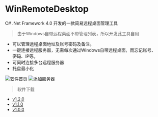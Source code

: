 # WinRemoteDesktop
C# .Net Framework 4.0 开发的一款简易远程桌面管理工具
> 由于Windows自带远程桌面不带管理列表，所以开发此工具自用
- 可以管理远程桌面地址及账号密码及备注。
- 一键连接远程服务器，无需每次通过Windows自带远程桌面，而忘记账号、密码、IP等。
- 可同时连接多台远程服务器
- 托盘最小化

![软件首页](https://github.com/wwlsky/WinRemoteDesktop/raw/master/Download/Images/Main.png)
![添加服务器](https://github.com/wwlsky/WinRemoteDesktop/raw/master/Download/Images/AddDesktop.png)

> 软件下载
- [v1.2.0](https://github.com/wwlsky/WinRemoteDesktop/raw/master/Download/WinRemoteDesktop_v1.2.0.zip)
- [v1.1.0](https://github.com/wwlsky/WinRemoteDesktop/raw/master/Download/WinRemoteDesktop_v1.1.0.zip)
- [v1.0.0](https://github.com/wwlsky/WinRemoteDesktop/raw/master/Download/WinRemoteDesktop_v1.0.0.zip)